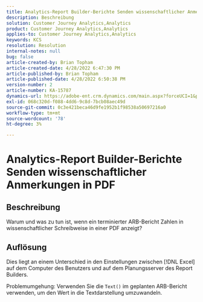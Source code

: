 ```yaml
---
title: Analytics-Report Builder-Berichte Senden wissenschaftlicher Anmerkungen in PDF
description: Beschreibung
solution: Customer Journey Analytics,Analytics
product: Customer Journey Analytics,Analytics
applies-to: Customer Journey Analytics,Analytics
keywords: KCS
resolution: Resolution
internal-notes: null
bug: false
article-created-by: Brian Topham
article-created-date: 4/28/2022 6:47:30 PM
article-published-by: Brian Topham
article-published-date: 4/28/2022 6:50:38 PM
version-number: 2
article-number: KA-15787
dynamics-url: https://adobe-ent.crm.dynamics.com/main.aspx?forceUCI=1&pagetype=entityrecord&etn=knowledgearticle&id=e0a453a2-23c7-ec11-a7b6-0022480a1b03
exl-id: 068c320d-f088-4dd6-9c8d-7bcb08aec49d
source-git-commit: 0c3e421beca46d9fe1952b1f98538a50697216a0
workflow-type: tm+mt
source-wordcount: '78'
ht-degree: 3%

---
```


# Analytics-Report Builder-Berichte Senden wissenschaftlicher Anmerkungen in PDF

## Beschreibung


Warum und was zu tun ist, wenn ein terminierter ARB-Bericht Zahlen in wissenschaftlicher Schreibweise in einer PDF anzeigt?


## Auflösung


Dies liegt an einem Unterschied in den Einstellungen zwischen [!DNL Excel] auf dem Computer des Benutzers und auf dem Planungsserver des Report Builders.

Problemumgehung: Verwenden Sie die `Text()` im geplanten ARB-Bericht verwenden, um den Wert in die Textdarstellung umzuwandeln.
